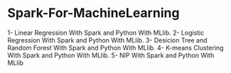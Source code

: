 # Spark-For-MachineLearning
1- Linear Regression With Spark and Python With MLlib.
2- Logistic Regression With Spark and Python With MLlib. 
3- Desicion Tree and Random Forest With Spark and Python With MLlib.
4- K-means Clustering With Spark and Python With MLlib. 
5- NlP With Spark and Python With MLlib                                                                                                            
